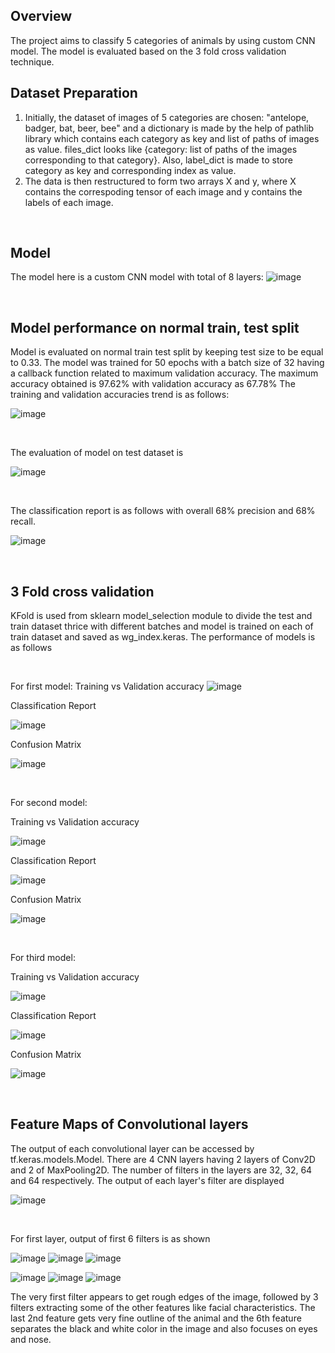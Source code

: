 ## Overview
The project aims to classify 5 categories of animals by using custom CNN model. The model is evaluated based on the 3 fold cross validation technique.


## Dataset Preparation
1. Initially, the dataset of images of 5 categories are chosen: "antelope, badger, bat, beer, bee" and a dictionary is made by the help of pathlib library which contains each category as key and list of paths of images as value. files_dict looks like {category: list of paths of the images corresponding to that category}. Also, label_dict is made to store category as key and corresponding index as value.
2. The data is then restructured to form two arrays X and y, where X contains the correspoding tensor of each image and y contains the labels of each image.

<br>


## Model
The model here is a custom CNN model with total of 8 layers:
![image](https://github.com/GouriVerma/Animal_dataset_classification/assets/122892114/712f13e1-b821-4f95-b87d-f34bb1af01da)

<br>

## Model performance on normal train, test split
Model is evaluated on normal train test split by keeping test size to be equal to 0.33. The model was trained for 50 epochs with a batch size of 32 having a callback function related to maximum validation accuracy. The maximum accuracy obtained is 97.62% with validation accuracy as 67.78%
The training and validation accuracies trend is as follows:

![image](https://github.com/GouriVerma/Animal_dataset_classification/assets/122892114/eeaf86b7-1942-4f74-9975-2dab7a12a3f7)

<br>

The evaluation of model on test dataset is

![image](https://github.com/GouriVerma/Animal_dataset_classification/assets/122892114/5e5fc5d2-446d-4d72-8a71-c206b670949d)

<br>

The classification report is as follows with overall 68% precision and 68% recall.

![image](https://github.com/GouriVerma/Animal_dataset_classification/assets/122892114/ae1a7d38-75f2-476d-b21c-dba02a3706ff)


<br>

## 3 Fold cross validation
KFold is used from sklearn model_selection module to divide the test and train dataset thrice with different batches and model is trained on each of train dataset and saved as wg_index.keras.
The performance of models is as follows

<br>

For first model:
Training vs Validation accuracy
![image](https://github.com/GouriVerma/Animal_dataset_classification/assets/122892114/48d717ad-3861-47cd-ad96-92ee034a3e98)

Classification Report

![image](https://github.com/GouriVerma/Animal_dataset_classification/assets/122892114/2902d7fd-57f7-4b25-afef-6e5dc19d9bc4)

Confusion Matrix

![image](https://github.com/GouriVerma/Animal_dataset_classification/assets/122892114/fcbaa85e-141e-47f7-b5bc-6f347393d311)

<br>

For second model:

Training vs Validation accuracy

![image](https://github.com/GouriVerma/Animal_dataset_classification/assets/122892114/7f0148b5-42c8-4079-ace2-543581dce8d1)

Classification Report

![image](https://github.com/GouriVerma/Animal_dataset_classification/assets/122892114/97918a0f-aa6f-4ccd-bd2e-74be4415ee15)


Confusion Matrix

![image](https://github.com/GouriVerma/Animal_dataset_classification/assets/122892114/d82fda1c-17fa-4084-ab93-01ffa2e054b1)


<br>

For third model:

Training vs Validation accuracy

![image](https://github.com/GouriVerma/Animal_dataset_classification/assets/122892114/c66bf6ab-673c-4b22-bfc9-a2635159b242)


Classification Report

![image](https://github.com/GouriVerma/Animal_dataset_classification/assets/122892114/018a438f-ff75-471a-b108-596d86cc00a6)


Confusion Matrix

![image](https://github.com/GouriVerma/Animal_dataset_classification/assets/122892114/39eda24f-1c95-4974-bc9a-0c2f9f82712c)


<br>

## Feature Maps of Convolutional layers
The output of each convolutional layer can be accessed by tf.keras.models.Model. There are 4 CNN layers having 2 layers of Conv2D and 2 of MaxPooling2D. The number of filters in the layers are 32, 32, 64 and 64 respectively. The output of each layer's filter are displayed 

![image](https://github.com/GouriVerma/Animal_dataset_classification/assets/122892114/ba6f9577-0e86-4f76-95fa-edda4d7ad3de)

<br>

For first layer, output of first 6 filters is as shown

![image](https://github.com/GouriVerma/Animal_dataset_classification/assets/122892114/8f9892ca-5031-4024-bf2d-e252edb5962b)
![image](https://github.com/GouriVerma/Animal_dataset_classification/assets/122892114/98fa9601-2898-4ccf-a614-f1a1e8984898)
![image](https://github.com/GouriVerma/Animal_dataset_classification/assets/122892114/09f47348-1fb2-47ad-81d8-94179ab02412)

![image](https://github.com/GouriVerma/Animal_dataset_classification/assets/122892114/c5126bbb-0b64-4f79-9c76-ac086c1e898d)
![image](https://github.com/GouriVerma/Animal_dataset_classification/assets/122892114/53e8f90a-2db5-44ec-9b8a-8b85c91bd4c0)
![image](https://github.com/GouriVerma/Animal_dataset_classification/assets/122892114/65e1e583-aba3-4d28-9cc1-bb91713a8fb7)

The very first filter appears to get rough edges of the image, followed by 3 filters extracting some of the other features like facial characteristics. The last 2nd feature gets very fine outline of the animal and the 6th feature separates the black and white color in the image and also focuses on eyes and nose.





